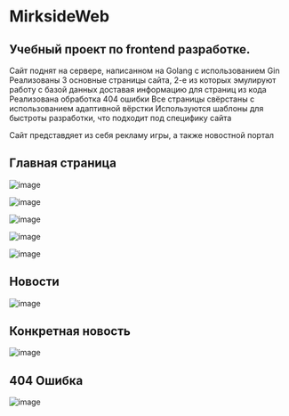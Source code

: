 # MirksideWeb
## Учебный проект по frontend разработке.
Сайт поднят на сервере, написанном на Golang с использованием Gin
Реализованы 3 основные страницы сайта, 2-е из которых эмулируют работу с базой данных доставая информацию для страниц из кода
Реализована обработка 404 ошибки
Все страницы свёрстаны с использованием адаптивной вёрстки
Используются шаблоны для быстроты разработки, что подходит под специфику сайта

Сайт представдяет из себя рекламу игры, а также новостной портал

## Главная страница
![image](https://github.com/user-attachments/assets/4a2202de-ebe4-4833-81dd-7671f345bf22)

![image](https://github.com/user-attachments/assets/b661debe-4527-4d1f-b5cd-d2561c588da5)

![image](https://github.com/user-attachments/assets/942f4cf5-e79d-469c-9062-1e3a7984fc87)

![image](https://github.com/user-attachments/assets/3b7ee877-1424-4cb7-bba8-3e2fb790d9c3)

![image](https://github.com/user-attachments/assets/0e3d2b6f-5be8-489f-ae64-5d02b6f1a2f4)

## Новости

![image](https://github.com/user-attachments/assets/62962d9c-7705-4ba9-9de9-e0f7104fd033)

## Конкретная новость
![image](https://github.com/user-attachments/assets/e7d8e329-981b-4d25-b62c-e61556ea453d)

## 404 Ошибка

![image](https://github.com/user-attachments/assets/6b61f6c5-951c-47e5-a1a1-ec357ee1b7f0)

